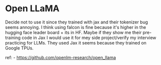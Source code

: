 # Open LLaMA

Decide not to use it since they trained with jax and their tokenizer bug seems annoying.
I think using falcon is fine because it's higher in the hugging face leader board + its in HF.
Maybe if they show me their pre-training code in Jax I would use it for mey side project/verify my interview practicing 
for LLMs. 
They used Jax it seems because they trained on Google TPUs. 

ref:
    - https://github.com/openlm-research/open_llama